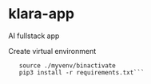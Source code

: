 # klara-app
AI fullstack app


Create virtual environment
  ```python3 -m venv myvenv
     source ./myvenv/binactivate
     pip3 install -r requirements.txt```
